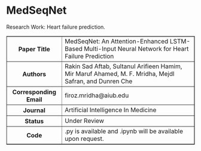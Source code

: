 # MedSeqNet
Research Work: Heart failure prediction.

<table border="1">
  <tr>
    <th>Paper Title</th>
    <td>MedSeqNet: An Attention-Enhanced LSTM-Based Multi-Input Neural Network for Heart Failure Prediction</td>
  </tr>
  <tr>
    <th>Authors</th>
    <td>Rakin Sad Aftab, Sultanul Arifieen Hamim, Mir Maruf Ahamed, M. F. Mridha, Mejdl Safran, and Dunren Che</td>
  </tr>
  <tr>
    <th>Corresponding Email</th>
    <td>firoz.mridha@aiub.edu</td>
  </tr>
  <tr>
    <th>Journal</th>
    <td>Artificial Intelligence In Medicine</td>
  </tr>
  <tr>
    <th>Status</th>
    <td>Under Review</td>
  </tr>
  <tr>
    <th>Code</th>
    <td>.py is available and .ipynb will be available upon request.</td>
  </tr>
</table>
